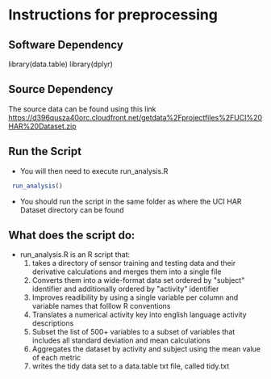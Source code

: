 # Instructions for preprocessing
## Software Dependency
 library(data.table)
 library(dplyr)

## Source Dependency
The source data can be found using this link https://d396qusza40orc.cloudfront.net/getdata%2Fprojectfiles%2FUCI%20HAR%20Dataset.zip 
  	
## Run the Script
- You will then need to execute run_analysis.R
```R
 run_analysis()
```
- You should run the script in the same folder as where the UCI HAR Dataset directory can be found

## What does the script do:

- run_analysis.R is an R script that: 
  1. takes a directory of sensor training and testing data and their derivative calculations and merges them into a single file 
  2. Converts them into a wide-format data set ordered by "subject" identifier and additionally ordered by "activity" identifier
  3. Improves readibility by using a single variable per column and variable names that folllow R conventions 
  4. Translates a numerical activity key into english language activity descriptions 
  5. Subset the list of 500+ variables to a subset of variables that includes all standard deviation and mean calculations
  6. Aggregates the dataset by activity and subject using the mean value of each metric
  7. writes the tidy data set to a data.table txt file, called tidy.txt
                              
